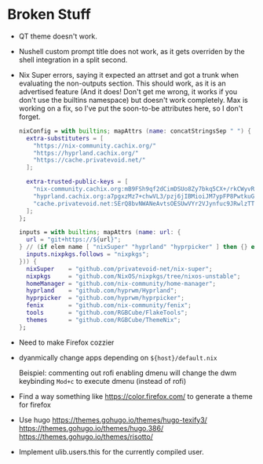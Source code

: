# Broken Stuff

- QT theme doesn't work.

- Nushell custom prompt title does not work, as it gets overriden by the shell
  integration in a split second.

- Nix Super errors, saying it expected an attrset and got a trunk when
  evaluating the non-outputs section. This should work, as it is an advertised
  feature (And it does! Don't get me wrong, it works if you don't use the
  builtins namespace) but doesn't work completely. Max is working on a fix, so
  I've put the soon-to-be attributes here, so I don't forget.

  ```nix
  nixConfig = with builtins; mapAttrs (name: concatStringsSep " ") {
    extra-substituters = [
      "https://nix-community.cachix.org/"
      "https://hyprland.cachix.org/"
      "https://cache.privatevoid.net/"
    ];

    extra-trusted-public-keys = [
      "nix-community.cachix.org:mB9FSh9qf2dCimDSUo8Zy7bkq5CX+/rkCWyvRCYg3Fs="
      "hyprland.cachix.org:a7pgxzMz7+chwVL3/pzj6jIBMioiJM7ypFP8PwtkuGc="
      "cache.privatevoid.net:SErQ8bvNWANeAvtsOESUwVYr2VJynfuc9JRwlzTTkVg="
    ];
  };

  inputs = with builtins; mapAttrs (name: url: {
    url = "git+https://${url}";
  } // (if elem name [ "nixSuper" "hyprland" "hyprpicker" ] then {} else {
    inputs.nixpkgs.follows = "nixpkgs";
  })) {
    nixSuper    = "github.com/privatevoid-net/nix-super";
    nixpkgs     = "github.com/NixOS/nixpkgs/tree/nixos-unstable";
    homeManager = "github.com/nix-community/home-manager";
    hyprland    = "github.com/hyprwm/Hyprland";
    hyprpicker  = "github.com/hyprwm/hyprpicker";
    fenix       = "github.com/nix-community/fenix";
    tools       = "github.com/RGBCube/FlakeTools";
    themes      = "github.com/RGBCube/ThemeNix";
  };
  ```

- Need to make Firefox cozzier
- dyanmically change apps depending on `${host}/default.nix`

  Beispiel: commenting out rofi enabling dmenu will change the dwm keybinding
  `Mod+c` to execute dmenu (instead of rofi)

- Find a way something like https://color.firefox.com/ to generate a theme for
  firefox
- Use hugo https://themes.gohugo.io/themes/hugo-texify3/
  https://themes.gohugo.io/themes/hugo.386/
  https://themes.gohugo.io/themes/risotto/

- Implement ulib.users.this for the currently compiled user.
